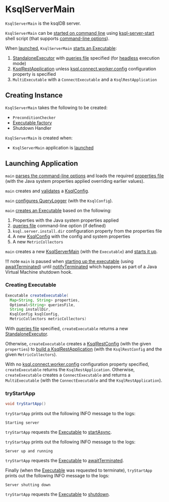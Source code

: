 # KsqlServerMain

`KsqlServerMain` is the ksqlDB server.

`KsqlServerMain` can be [started on command line](#main) using [ksql-server-start](index.md) shell script (that supports [command-line options](ServerOptions.md)).

When [launched](#main), `KsqlServerMain` [starts an Executable](#createExecutable):

1. [StandaloneExecutor](../headless/StandaloneExecutor.md) with [queries file](ServerOptions.md#getQueriesFile) specified (for [headless](../headless/index.md) execution mode)
1. [KsqlRestApplication](KsqlRestApplication.md) unless [ksql.connect.worker.config](../KsqlConfig.md#CONNECT_WORKER_CONFIG_FILE_PROPERTY) configuration property is specified
1. `MultiExecutable` with a `ConnectExecutable` and a `KsqlRestApplication`

## Creating Instance

`KsqlServerMain` takes the following to be created:

* <span id="preconditionChecker"> `PreconditionChecker`
* <span id="executableFactory"> [Executable factory](#createExecutable)
* <span id="shutdownHandler"> Shutdown Handler

`KsqlServerMain` is created when:

* `KsqlServerMain` application is [launched](#main)

## <span id="main"> Launching Application

`main` [parses the command-line options](ServerOptions.md#parse) and loads the required [properties file](ServerOptions.md#getPropertiesFile) (with the Java system properties applied overriding earlier values).

`main` creates and [validates](#validateConfig) a [KsqlConfig](../KsqlConfig.md).

`main` [configures QueryLogger](../QueryLogger.md#configure) (with the `KsqlConfig`).

`main` [creates an Executable](#createExecutable) based on the following:

1. Properties with the Java system properties applied
1. [queries file](ServerOptions.md#getQueriesFile) command-line option (if defined)
1. `ksql.server.install.dir` configuration property from the properties file
1. A new [KsqlConfig](../KsqlConfig.md) with the config and system properties
1. A new `MetricCollectors`

`main` creates a new [KsqlServerMain](#creating-instance) (with the `Executable`) and [starts it up](#tryStartApp).

!!! note
    `main` is paused when [starting up the executable](#tryStartApp) (using [awaitTerminated](Executable.md#awaitTerminated)) until [notifyTerminated](Executable.md#notifyTerminated) which happens as part of a Java Virtual Machine shutdown hook.

### <span id="createExecutable"> Creating Executable

```java
Executable createExecutable(
  Map<String, String> properties,
  Optional<String> queriesFile,
  String installDir,
  KsqlConfig ksqlConfig,
  MetricCollectors metricCollectors)
```

With [queries file](ServerOptions.md#getQueriesFile) specified, `createExecutable` returns a new [StandaloneExecutor](../headless/StandaloneExecutorFactory.md#create).

Otherwise, `createExecutable` creates a [KsqlRestConfig](KsqlRestConfig.md) (with the given `properties`) to [build a KsqlRestApplication](KsqlRestApplication.md#buildApplication) (with the `KsqlRestConfig` and the given `MetricCollectors`).

With no [ksql.connect.worker.config](../KsqlConfig.md#CONNECT_WORKER_CONFIG_FILE_PROPERTY) configuration property specified, `createExecutable` returns the `KsqlRestApplication`. Otherwise, `createExecutable` creates a `ConnectExecutable` and returns a `MultiExecutable` (with the `ConnectExecutable` and the `KsqlRestApplication`).

### <span id="tryStartApp"> tryStartApp

```java
void tryStartApp()
```

`tryStartApp` prints out the following INFO message to the logs:

```text
Starting server
```

`tryStartApp` requests the [Executable](#executable) to [startAsync](Executable.md#startAsync).

`tryStartApp` prints out the following INFO message to the logs:

```text
Server up and running
```

`tryStartApp` requests the [Executable](#executable) to [awaitTerminated](Executable.md#awaitTerminated).

Finally (when the [Executable](#executable) was requested to terminate), `tryStartApp` prints out the following INFO message to the logs:

```text
Server shutting down
```

`tryStartApp` requests the [Executable](#executable) to [shutdown](Executable.md#shutdown).
